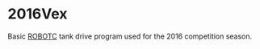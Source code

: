 # 2016Vex

Basic [ROBOTC](http://www.robotc.net/download/vexrobotics/) tank drive program used for the 2016 competition season.
